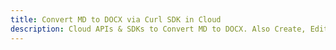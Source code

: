 ---title: Convert MD to DOCX via Curl SDK in Clouddescription: Cloud APIs & SDKs to Convert MD to DOCX. Also Create, Edit & Render Microsoft Word & OpenOffice documents in the Cloud.---